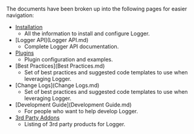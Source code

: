 The documents have been broken up into the following pages for easier navigation:

- [Installation](Installation.md)
	- All the information to install and configure Logger.
- [Logger API](Logger API.md)
	- Complete Logger API documentation.
- [Plugins](Plugins.md)
	- Plugin configuration and examples.
- [Best Practices](Best Practices.md)
	- Set of best practices and suggested code templates to use when leveraging Logger.
- [Change Logs](Change Logs.md)
	- Set of best practices and suggested code templates to use when leveraging Logger.
- [Development Guide](Development Guide.md)
    - For people who want to help develop Logger.
- [3rd Party Addons](Addons.md)
    - Listing of 3rd party products for Logger.
